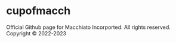 # cupofmacch
Official Github page for Macchiato Incorported. All rights reserved. Copyright ©️ 2022-2023
